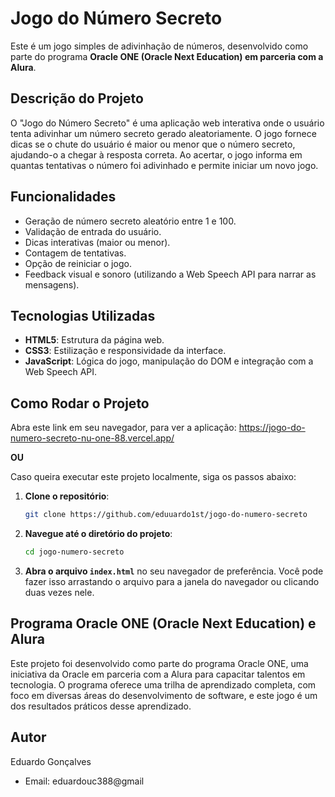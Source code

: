 # Jogo do Número Secreto

Este é um jogo simples de adivinhação de números, desenvolvido como parte do programa **Oracle ONE (Oracle Next Education) em parceria com a Alura**.

## Descrição do Projeto

O "Jogo do Número Secreto" é uma aplicação web interativa onde o usuário tenta adivinhar um número secreto gerado aleatoriamente. O jogo fornece dicas se o chute do usuário é maior ou menor que o número secreto, ajudando-o a chegar à resposta correta. Ao acertar, o jogo informa em quantas tentativas o número foi adivinhado e permite iniciar um novo jogo.

## Funcionalidades

- Geração de número secreto aleatório entre 1 e 100.
- Validação de entrada do usuário.
- Dicas interativas (maior ou menor).
- Contagem de tentativas.
- Opção de reiniciar o jogo.
- Feedback visual e sonoro (utilizando a Web Speech API para narrar as mensagens).

## Tecnologias Utilizadas

- **HTML5**: Estrutura da página web.
- **CSS3**: Estilização e responsividade da interface.
- **JavaScript**: Lógica do jogo, manipulação do DOM e integração com a Web Speech API.

## Como Rodar o Projeto

Abra este link em seu navegador, para ver a aplicação: https://jogo-do-numero-secreto-nu-one-88.vercel.app/

**OU**

Caso queira executar este projeto localmente, siga os passos abaixo:

1.  **Clone o repositório**:
    ```bash
    git clone https://github.com/eduuardo1st/jogo-do-numero-secreto
    ```
2.  **Navegue até o diretório do projeto**:
    ```bash
    cd jogo-numero-secreto
    ```
3.  **Abra o arquivo `index.html`** no seu navegador de preferência. Você pode fazer isso arrastando o arquivo para a janela do navegador ou clicando duas vezes nele.

## Programa Oracle ONE (Oracle Next Education) e Alura

Este projeto foi desenvolvido como parte do programa Oracle ONE, uma iniciativa da Oracle em parceria com a Alura para capacitar talentos em tecnologia. O programa oferece uma trilha de aprendizado completa, com foco em diversas áreas do desenvolvimento de software, e este jogo é um dos resultados práticos desse aprendizado.

## Autor

Eduardo Gonçalves
- Email: eduardouc388@gmail


